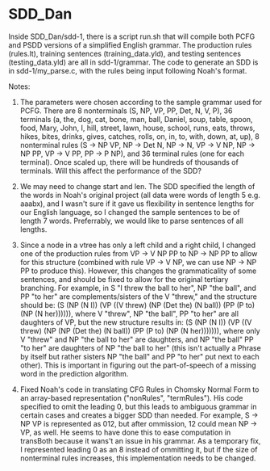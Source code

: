
# SDD_Dan
Inside SDD_Dan/sdd-1, there is a script run.sh that will compile both PCFG and PSDD versions of a simplified English grammar. The production rules (rules.lt), training sentences (training_data.yld), and testing sentences (testing_data.yld) are all in sdd-1/grammar. The code to generate an SDD is in sdd-1/my_parse.c, with the rules being input following Noah's format.

Notes:

1) The parameters were chosen according to the sample grammar used for PCFG. There are 8 nonterminals (S, NP, VP, PP, Det, N, V, P), 36 terminals (a, the, dog, cat, bone, man, ball, Daniel, soup, table, spoon, food, Mary, John, I, hill, street, lawn, house, school, runs, eats, throws, hikes, bites, drinks, gives, catches, rolls, on, in, to, with, down, at, up), 8 nonterminal rules (S -> NP VP, NP -> Det N, NP -> N, VP -> V NP, NP -> NP PP, VP -> V PP, PP -> P NP), and 36 terminal rules (one for each terminal). Once scaled up, there will be hundreds of thousands of terminals. Will this affect the performance of the SDD?

2) We may need to change start and len. The SDD specified the length of the words in Noah's original project (all data were words of length 5 e.g. aaabx), and I wasn't sure if it gave us flexibility in sentence lengths for our English language, so I changed the sample sentences to be of length 7 words. Preferrably, we would like to parse sentences of all lengths. 

3) Since a node in a vtree has only a left child and a right child, I changed one of the production rules from VP -> V NP PP to NP -> NP PP to allow for this structure (combined with rule VP -> V NP, we can use NP -> NP PP to produce this). However, this changes the grammaticality of some sentences, and should be fixed to allow for the original tertiary branching. For example, in S "I threw the ball to her", NP "the ball", and PP "to her" are complements/sisters of the V "threw," and the structure should be: (S (NP (N I)) (VP ((V threw) (NP (Det the) (N ball)) (PP (P to) (NP (N her)))))), where V "threw", NP "the ball", PP "to her" are all daughters of VP, but the new structure results in: (S (NP (N I)) (VP ((V threw) (NP (NP (Det the) (N ball)) (PP (P to) (NP (N her))))))), where only V "threw" and NP "the ball to her" are daughters, and NP "the ball" PP "to her" are daughters of NP "the ball to her" (this isn't actually a Phrase by itself but rather sisters NP "the ball" and PP "to her" put next to each other). This is important in figuring out the part-of-speech of a missing word in the prediction algorithm.

4) Fixed Noah's code in translating CFG Rules in Chomsky Normal Form to an array-based representation ("nonRules", "termRules"). His code specified to omit the leading 0, but this leads to ambiguous grammar in certain cases and creates a bigger SDD than needed. For example, S -> NP VP is represented as 012, but after ommission, 12 could mean NP -> VP, as well. He seems to have done this to ease computation in transBoth because it wans't an issue in his grammar. As a temporary fix, I represented leading 0 as an 8 instead of ommitting it, but if the size of nonterminal rules increases, this implementation needs to be changed.
